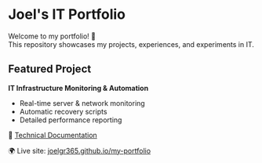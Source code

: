 # Joel's IT Portfolio

Welcome to my portfolio! 🚀  
This repository showcases my projects, experiences, and experiments in IT.

## Featured Project
**IT Infrastructure Monitoring & Automation**
- Real-time server & network monitoring
- Automatic recovery scripts
- Detailed performance reporting

📄 [Technical Documentation](./technical-documentation.md)

🌍 Live site: [joelgr365.github.io/my-portfolio](https://joelgr365.github.io/my-portfolio)
